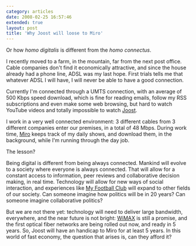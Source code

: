 ```yaml
---
category: articles
date: 2008-02-25 16:57:46
extended: true
layout: post
title: 'Why Joost will loose to Miro'
---
```


<p>Or how <i>homo digitalis</i> is different from the <i>homo connectus</i>.</p>
<!--more-->
<p>I recently moved to a farm, in the mountain, far from the next post office. Cable companies don't find it economically attractive, and since the house already had a phone line, ADSL was my last hope. First trials tells me that whatever ADSL I will have, I will never be able to have a good connection.</p>

<p>Currently I'm connected through a UMTS connection, with an average of 500 Kbps speed download, which is fine for reading emails, follow my RSS subscriptions and even make some web browsing, but hard to watch YouTube videos and totally impossible to watch <a href="http://www.joost.com/">Joost</a>.</p>

<p>I work in a very well connected environment: 3 different cables from 3 different companies enter our premises, in a total of 48 Mbps. During work time, <a href="http://www.getmiro.com/">Miro</a> keeps track of my daily shows, and download them, in the background, while I'm running through the day job.</p>

<p>The lesson?</p>

<p>Being digital is different from being always connected. Mankind will evolve to a society where everyone is always connected. That will allow for a constant access to information, peer reviews and collaborative decision making, in real time. Technology will allow for new ways of social interaction, and experiences like <a href="http://myfootballclub.co.uk/">My Football Club</a> will expand to other fields of our society. Can someone imagine how politics will be in 20 years? Can someone imagine collaborative politics?</p>

<p>But we are not there yet: technology will need to deliver large bandwidth, everywhere, and the near future is not bright: <a href="http://en.wikipedia.org/wiki/WiMAX">WiMAX</a> is still a promise, and the first optical fiber networks are being rolled out now, and ready in 5 years. So, Joost will have an handicap to Miro for at least 5 years. In this world of fast economy, the question that arises is, can they afford it?</p>
